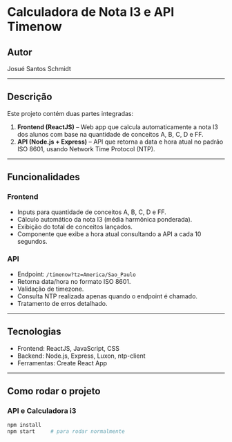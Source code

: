 # Calculadora de Nota I3 e API Timenow

## Autor
Josué Santos Schmidt

---

## Descrição
Este projeto contém duas partes integradas:

1. **Frontend (ReactJS)** – Web app que calcula automaticamente a nota I3 dos alunos com base na quantidade de conceitos A, B, C, D e FF.
2. **API (Node.js + Express)** – API que retorna a data e hora atual no padrão ISO 8601, usando Network Time Protocol (NTP).

---

## Funcionalidades

### Frontend
- Inputs para quantidade de conceitos A, B, C, D e FF.
- Cálculo automático da nota I3 (média harmônica ponderada).
- Exibição do total de conceitos lançados.
- Componente que exibe a hora atual consultando a API a cada 10 segundos.

### API
- Endpoint: `/timenow?tz=America/Sao_Paulo`
- Retorna data/hora no formato ISO 8601.
- Validação de timezone.
- Consulta NTP realizada apenas quando o endpoint é chamado.
- Tratamento de erros detalhado.

---

## Tecnologias
- Frontend: ReactJS, JavaScript, CSS
- Backend: Node.js, Express, Luxon, ntp-client
- Ferramentas: Create React App

---

## Como rodar o projeto

### API e Calculadora i3
```bash
npm install
npm start     # para rodar normalmente
```
